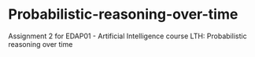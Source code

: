 # Probabilistic-reasoning-over-time
Assignment 2 for EDAP01 - Artificial Intelligence course LTH: Probabilistic reasoning over time
